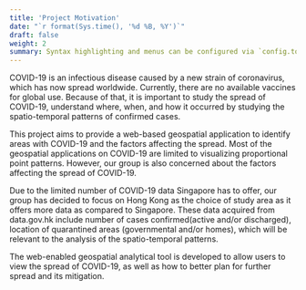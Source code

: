 ```yaml
---
title: 'Project Motivation'
date: "`r format(Sys.time(), '%d %B, %Y')`"
draft: false
weight: 2
summary: Syntax highlighting and menus can be configured via `config.toml`.
---
```


COVID-19 is an infectious disease caused by a new strain of coronavirus, which has now spread worldwide. Currently, there are no available vaccines for global use. Because of that, it is important to study the spread of COVID-19, understand where, when, and how it occurred by studying the spatio-temporal patterns of confirmed cases.

This project aims to provide a web-based geospatial application to identify areas with COVID-19 and the factors affecting the spread. Most of the geospatial applications on COVID-19 are limited to visualizing proportional point patterns. However, our group is also concerned about the factors affecting the spread of COVID-19.

Due to the limited number of COVID-19 data Singapore has to offer, our group has decided to focus on Hong Kong as the choice of study area as it offers more data as compared to Singapore. These data acquired from data.gov.hk include number of cases confirmed(active and/or discharged), location of quarantined areas (governmental and/or homes), which will be relevant to the analysis of the spatio-temporal patterns.

The web-enabled geospatial analytical tool is developed to allow users to view the spread of COVID-19, as well as how to better plan for further spread and its mitigation.
